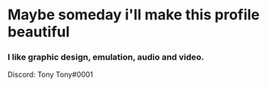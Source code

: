 <h1>Maybe someday i'll make this profile beautiful</h1>

<h3>I like graphic design, emulation, audio and video.</h3>

Discord: Tony Tony#0001

